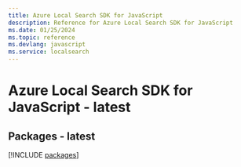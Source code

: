 ```yaml
---
title: Azure Local Search SDK for JavaScript
description: Reference for Azure Local Search SDK for JavaScript
ms.date: 01/25/2024
ms.topic: reference
ms.devlang: javascript
ms.service: localsearch
---
```

# Azure Local Search SDK for JavaScript - latest
## Packages - latest
[!INCLUDE [packages](local-search-index.md)]